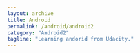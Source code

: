 ```yaml
---
layout: archive
title: Android
permalink: /android/android2
category: "Android2"
tagline: "Learning andorid from Udacity."
---
```

